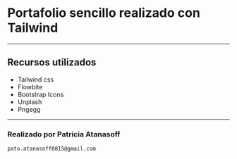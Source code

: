 
# Portafolio sencillo realizado con Tailwind 
---

## Recursos utilizados

* Tailwind css
* Flowbite 
* Bootstrap Icons
* Unplash
* Pngegg
---
### Realizado por Patricia Atanasoff

``pato.atanasoff0815@gmail.com``
